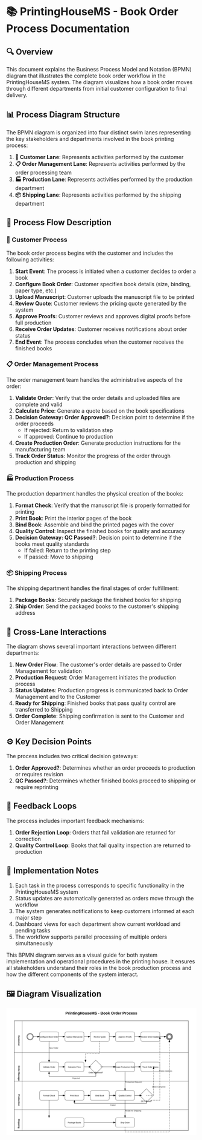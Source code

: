 # 📚 PrintingHouseMS - Book Order Process Documentation

## 🔍 Overview
This document explains the Business Process Model and Notation (BPMN) diagram that illustrates the complete book order workflow in the PrintingHouseMS system. The diagram visualizes how a book order moves through different departments from initial customer configuration to final delivery.

## 📊 Process Diagram Structure
The BPMN diagram is organized into four distinct swim lanes representing the key stakeholders and departments involved in the book printing process:

1. **👤 Customer Lane**: Represents activities performed by the customer
2. **📋 Order Management Lane**: Represents activities performed by the order processing team
3. **🏭 Production Lane**: Represents activities performed by the production department
4. **📦 Shipping Lane**: Represents activities performed by the shipping department

## 🔄 Process Flow Description

### 👤 Customer Process
The book order process begins with the customer and includes the following activities:

1. **Start Event**: The process is initiated when a customer decides to order a book
2. **Configure Book Order**: Customer specifies book details (size, binding, paper type, etc.)
3. **Upload Manuscript**: Customer uploads the manuscript file to be printed
4. **Review Quote**: Customer reviews the pricing quote generated by the system
5. **Approve Proofs**: Customer reviews and approves digital proofs before full production
6. **Receive Order Updates**: Customer receives notifications about order status
7. **End Event**: The process concludes when the customer receives the finished books

### 📋 Order Management Process
The order management team handles the administrative aspects of the order:

1. **Validate Order**: Verify that the order details and uploaded files are complete and valid
2. **Calculate Price**: Generate a quote based on the book specifications
3. **Decision Gateway: Order Approved?**: Decision point to determine if the order proceeds
   - If rejected: Return to validation step
   - If approved: Continue to production
4. **Create Production Order**: Generate production instructions for the manufacturing team
5. **Track Order Status**: Monitor the progress of the order through production and shipping

### 🏭 Production Process
The production department handles the physical creation of the books:

1. **Format Check**: Verify that the manuscript file is properly formatted for printing
2. **Print Book**: Print the interior pages of the book
3. **Bind Book**: Assemble and bind the printed pages with the cover
4. **Quality Control**: Inspect the finished books for quality and accuracy
5. **Decision Gateway: QC Passed?**: Decision point to determine if the books meet quality standards
   - If failed: Return to the printing step
   - If passed: Move to shipping

### 📦 Shipping Process
The shipping department handles the final stages of order fulfillment:

1. **Package Books**: Securely package the finished books for shipping
2. **Ship Order**: Send the packaged books to the customer's shipping address

## 🔀 Cross-Lane Interactions
The diagram shows several important interactions between different departments:

1. **New Order Flow**: The customer's order details are passed to Order Management for validation
2. **Production Request**: Order Management initiates the production process
3. **Status Updates**: Production progress is communicated back to Order Management and to the Customer
4. **Ready for Shipping**: Finished books that pass quality control are transferred to Shipping
5. **Order Complete**: Shipping confirmation is sent to the Customer and Order Management

## ⚙️ Key Decision Points
The process includes two critical decision gateways:

1. **Order Approved?**: Determines whether an order proceeds to production or requires revision
2. **QC Passed?**: Determines whether finished books proceed to shipping or require reprinting

## 🔄 Feedback Loops
The process includes important feedback mechanisms:

1. **Order Rejection Loop**: Orders that fail validation are returned for correction
2. **Quality Control Loop**: Books that fail quality inspection are returned to production

## 📝 Implementation Notes

1. Each task in the process corresponds to specific functionality in the PrintingHouseMS system
2. Status updates are automatically generated as orders move through the workflow
3. The system generates notifications to keep customers informed at each major step
4. Dashboard views for each department show current workload and pending tasks
5. The workflow supports parallel processing of multiple orders simultaneously

This BPMN diagram serves as a visual guide for both system implementation and operational procedures in the printing house. It ensures all stakeholders understand their roles in the book production process and how the different components of the system interact.

## 🖼️ Diagram Visualization
![BPMN Diagram](BPMN.svg)
